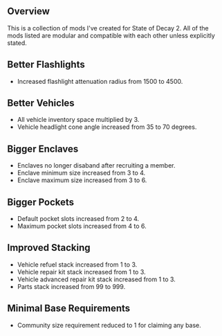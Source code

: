 ## Overview
This is a collection of mods I've created for State of Decay 2. All of the mods listed are modular and compatible with each other unless explicitly stated.

## Better Flashlights
- Increased flashlight attenuation radius from 1500 to 4500.

## Better Vehicles
- All vehicle inventory space multiplied by 3.
- Vehicle headlight cone angle increased from 35 to 70 degrees.

## Bigger Enclaves
- Enclaves no longer disaband after recruiting a member.
- Enclave minimum size increased from 3 to 4.
- Enclave maximum size increased from 3 to 6.

## Bigger Pockets
- Default pocket slots increased from 2 to 4.
- Maximum pocket slots increased from 4 to 6.

## Improved Stacking
- Vehicle refuel stack increased from 1 to 3.
- Vehicle repair kit stack increased from 1 to 3.
- Vehicle advanced repair kit stack increased from 1 to 3.
- Parts stack increased from 99 to 999.

## Minimal Base Requirements
- Community size requirement reduced to 1 for claiming any base.
